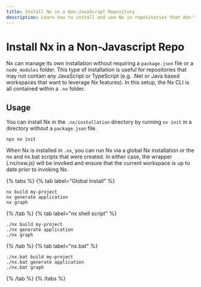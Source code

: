 ```yaml
---
title: Install Nx in a Non-JavaScript Repository
description: Learn how to install and use Nx in repositories that don't contain JavaScript or TypeScript code, such as .NET or Java-based workspaces.
---
```


# Install Nx in a Non-Javascript Repo

Nx can manage its own installation without requiring a `package.json` file or a `node_modules` folder. This type of installation is useful for repositories that may not contain any JavaScript or TypeScript (e.g. .Net or Java based workspaces that want to leverage Nx features). In this setup, the Nx CLI is all contained within a `.nx` folder.

## Usage

You can install Nx in the `.nx/installation` directory by running `nx init` in a directory without a `package.json` file.

```shell
npx nx init
```

When Nx is installed in `.nx`, you can run Nx via a global Nx installation or the nx and nx.bat scripts that were created. In either case, the wrapper (.nx/nxw.js) will be invoked and ensure that the current workspace is up to date prior to invoking Nx.

{% tabs %}
{% tab label="Global Install" %}

```shell
nx build my-project
nx generate application
nx graph
```

{% /tab %}
{% tab label="nx shell script" %}

```shell
./nx build my-project
./nx generate application
./nx graph
```

{% /tab %}
{% tab label="nx.bat" %}

```shell
./nx.bat build my-project
./nx.bat generate application
./nx.bat graph
```

{% /tab %}
{% /tabs %}
